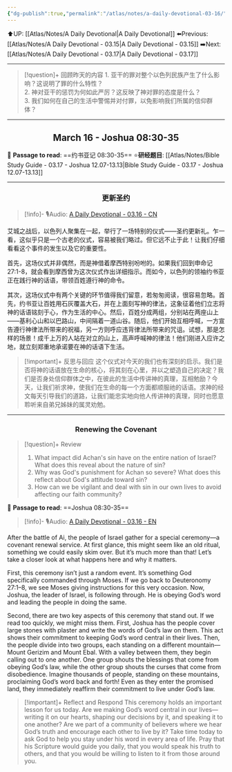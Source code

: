 ```yaml
---
{"dg-publish":true,"permalink":"/atlas/notes/a-daily-devotional-03-16/"}
---
```


 ⬆️UP: [[Atlas/Notes/A Daily Devotional\|A Daily Devotional]]
⬅️Previous: [[Atlas/Notes/A Daily Devotional - 03.15\|A Daily Devotional - 03.15]]
➡️Next: [[Atlas/Notes/A Daily Devotional - 03.17\|A Daily Devotional - 03.17]]

---

> [!question]+ 回顾昨天的内容
> 1.⁠ ⁠亚干的罪对整个以色列民族产生了什么影响？这说明了罪的什么特性？  
> 2.⁠ ⁠神对亚干的惩罚为何如此严厉？这反映了神对罪的态度是什么？  
> 3.⁠ ⁠我们如何在自己的生活中警惕并对付罪，以免影响我们所属的信仰群体？  

---
## <center>March 16 - Joshua 08:30-35</center>

📖 **Passage to read**: ==约书亚记 08:30-35==
⭐**研经题目**: [[Atlas/Notes/Bible Study Guide - 03.17 - Joshua 12.07-13.13\|Bible Study Guide - 03.17 - Joshua 12.07-13.13]]

---
### <center>更新圣约</center>

> [!info]- 🎙️Audio: [A Daily Devotional - 03.16 - CN]()

艾城之战后，以色列人聚集在一起，举行了一场特别的仪式——圣约更新礼。乍一看，这似乎只是一个古老的仪式，容易被我们略过。但它远不止于此！让我们仔细看看这个事件的发生以及它的重要性。

首先，这场仪式并非偶然，而是神借着摩西特别吩咐的。如果我们回到申命记 27:1-8，就会看到摩西曾为这次仪式作出详细指示。而如今，以色列的领袖约书亚正在践行神的话语，带领百姓遵行神的命令。

其次，这场仪式中有两个关键的环节值得我们留意，若匆匆阅读，很容易忽略。首先，约书亚让百姓用石灰覆盖大石，并在上面刻写神的律法，这象征着他们立志将神的话语铭刻于心，作为生活的中心。然后，百姓分成两组，分别站在两座山上——基利心山和以巴路山，中间隔着一道山谷。随后，他们开始互相呼喊，一方宣告遵行神律法所带来的祝福，另一方则呼应违背律法所带来的咒诅。试想，那是怎样的场景！成千上万的人站在对立的山上，高声呼喊神的律法！他们刚进入应许之地，就立刻郑重地承诺要在神的话语下生活。

> [!important]+ 反思与回应
这个仪式对今天的我们也有深刻的启示。我们是否将神的话语放在生命的核心，将其刻在心里，并以之塑造自己的决定？我们是否身处信仰群体之中，在彼此的生活中传讲神的真理，互相勉励？今天，让我们祈求神，使我们在生命的每一个方面都顺服祂的话语。求神的经文每天引导我们的道路，让我们能忠实地向他人传讲神的真理，同时也愿意聆听来自弟兄姊妹的属灵劝勉。


---
### <center>Renewing the Covenant</center>

> [!question]+ Review
> 1. ⁠What impact did Achan's sin have on the entire nation of Israel? What does this reveal about the nature of sin?  
> 2. Why was God's punishment for Achan so severe? What does this reflect about God's attitude toward sin?  
> 3. How can we be vigilant and deal with sin in our own lives to avoid affecting our faith community?

📖 **Passage to read**: ==Joshua 08:30-35==

> [!info]- 🎙️Audio: [A Daily Devotional - 03.16 - EN]()  

After the battle of Ai, the people of Israel gather for a special ceremony—a covenant renewal service. At first glance, this might seem like an old ritual, something we could easily skim over. But it’s much more than that! Let’s take a closer look at what happens here and why it matters.

First, this ceremony isn’t just a random event. It’s something God specifically commanded through Moses. If we go back to Deuteronomy 27:1–8, we see Moses giving instructions for this very occasion. Now, Joshua, the leader of Israel, is following through. He is obeying God’s word and leading the people in doing the same.

Second, there are two key aspects of this ceremony that stand out. If we read too quickly, we might miss them. First, Joshua has the people cover large stones with plaster and write the words of God’s law on them. This act shows their commitment to keeping God’s word central in their lives. Then, the people divide into two groups, each standing on a different mountain—Mount Gerizim and Mount Ebal. With a valley between them, they begin calling out to one another. One group shouts the blessings that come from obeying God’s law, while the other group shouts the curses that come from disobedience. Imagine thousands of people, standing on these mountains, proclaiming God’s word back and forth! Even as they enter the promised land, they immediately reaffirm their commitment to live under God’s law.

> [!important]+ Reflect and Respond
This ceremony holds an important lesson for us today. Are we making God’s word central in our lives—writing it on our hearts, shaping our decisions by it, and speaking it to one another? Are we part of a community of believers where we hear God’s truth and encourage each other to live by it? Take time today to ask God to help you stay under his word in every area of life. Pray that his Scripture would guide you daily, that you would speak his truth to others, and that you would be willing to listen to it from those around you.
































